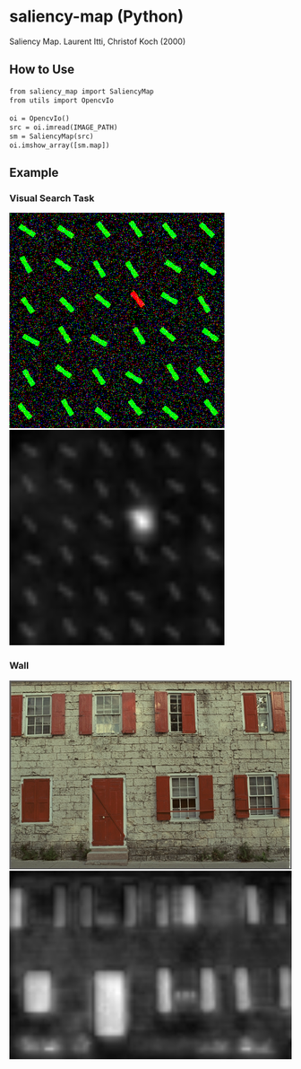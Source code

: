 saliency-map (Python)
============
Saliency Map. Laurent Itti, Christof Koch (2000)

## How to Use

```
from saliency_map import SaliencyMap
from utils import OpencvIo

oi = OpencvIo()
src = oi.imread(IMAGE_PATH)
sm = SaliencyMap(src)
oi.imshow_array([sm.map])
```

## Example

### Visual Search Task
![Bar](./images/bar.png "Bar")
![Saliency map Bar](./images/s_bar.png "Saliency map Bar")

### Wall
![Wall](./images/wall.png "Wall")
![Saliency map Wall](./images/s_wall.png "Saliency map Wall")
